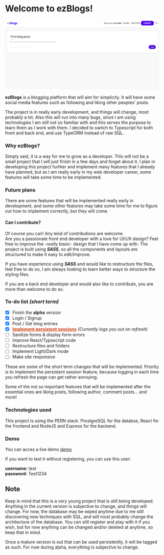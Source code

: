 # Welcome to ezBlogs!

![ezBlog](./preview_ss.png)

**ezBlogs** is a blogging platform that will aim for simplicity. It will have some social media features such as following and liking other peoples' posts.

The project is in really early development, and things will change, most probably a lot. Also this will run into many bugs, since I am using technologies I am still not so familiar with and this serves the purpose to learn them as I work with them. I decided to switch to Typescript for both front and back end, and use TypeORM instead of raw SQL.

### Why ezBlogs?

Simply said, it is a way for me to grow as a developer. This will not be a small project that I will just finish in a few days and forget about it. I plan in developing this project further and implement many features that I already have planned, but as I am really early in my web developer career, some features will take some time to be implemented.

### Future plans

There are some features that will be implemented really early in development, and some other features may take some time for me to figure out how to implement correctly, but they will come.

#### Can I contribute?

Of course you can! Any kind of contributions are welcome.  
Are you a passionate front end developer with a love for UI/UX design? Feel free to improve the -_really basic_- design that I have come up with. The project is built using **_SASS_**, so all the components and layouts are structured to make it easy to edit/improve.

If you have experience using **_SASS_** and would like to restructure the files, feel free to do so, I am always looking to learn better ways to structure the styling files.

If you are a back end developer and would also like to contribute, you are more than welcome to do so.

### To-do list _(short term)_

- [x] Finish the **alpha** version
- [x] Login / Signup
- [x] Post / Get blog entries
- [x] <span style="color: #cc3c10; text-decoration: underline">**Implement persistent sessions**</span> _(Currently logs you out on refresh)_
- [ ] Sanitize forms & display form errors
- [ ] Improve React/Typescript code
- [ ] Restructure files and folders
- [ ] Implement Light/Dark mode
- [ ] Make site responsive

These are some of the short term changes that will be implemented. Priority is to implement the persistent session feature, because logging in each time you refresh the page can get rather annoying.

Some of the not so important features that will be implemented after the essential ones are liking posts, following author, comment posts... and more!

### Technologies used

This project is using the PERN stack. ProstgreSQL for the databse, React for the frontend and NodeJS and Express for the backend.

### Demo

You can acces a live demo [demo](https://blog.daniel-ulises.me)

If you want to test it without registering, you can use this user:

**username:** test  
**password:** Test1234

## Note

Keep in mind that this is a very young project that is still being developed. Anything in the current version is subjective to change, and things will change. For now, the database may be wiped anytime due to me still discovering new techniques with SQL, and will most probably change the architecture of the database. You can still register and play with it if you wish, but for now anything can be changed and/or deleted at anytime, so keep that in mind.

Once a mature version is out that can be used persistently, it will be tagged as such. For now during alpha, everything is subjective to change.
